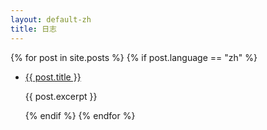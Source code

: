 ```yaml
---
layout: default-zh
title: 日志
---
```


{% for post in site.posts %}
    {% if post.language == "zh" %}
    
- <a id="blog-title" href="{{ post.url }}">{{ post.title }}</a>
    
    {{ post.excerpt }}
    
    {% endif %}
{% endfor %}